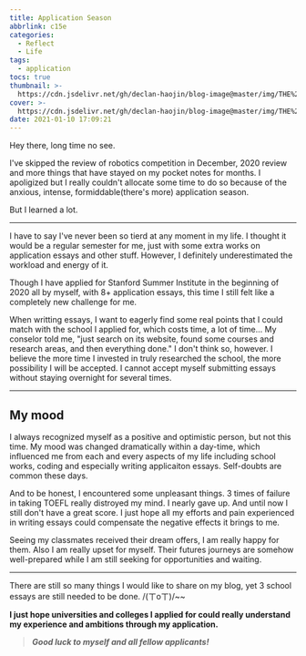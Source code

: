 ```yaml
---
title: Application Season
abbrlink: c15e
categories:
  - Reflect
  - Life
tags:
  - application
tocs: true
thumbnail: >-
  https://cdn.jsdelivr.net/gh/declan-haojin/blog-image@master/img/THE%20TRAVELLER.png
cover: >-
  https://cdn.jsdelivr.net/gh/declan-haojin/blog-image@master/img/THE%20TRAVELLER.png
date: 2021-01-10 17:09:21
---
```


Hey there, long time no see. 

I've skipped the review of robotics competition in December, 2020 review and more things that have stayed on my pocket notes for months. I apoligized but I really couldn't allocate some time to do so because of the anxious, intense, formiddable(there's more) application season. 

But I learned a lot.


---

I have to say I've never been so tierd at any moment in my life. I thought it would be a regular semester for me, just with some extra works on application essays and other stuff. However, I definitely underestimated the workload and energy of it. 

Though I have applied for Stanford Summer Institute in the beginning of 2020 all by myself, with 8+ application essays, this time I still felt like a completely new challenge for me. 

When writting essays, I want to eagerly find some real points that I could match with the school I applied for, which costs time, a lot of time... My conselor told me, "just search on its website, found some courses and research areas, and then everything done." I don't think so, however. I believe the more time I invested in truly researched the school, the more possibility I will be accepted. I cannot accept myself submitting essays without staying overnight for several times. 

---

## My mood

I always recognized myself as a positive and optimistic person, but not this time. My mood was changed dramatically within a day-time, which influenced me from each and every aspects of my life including school works, coding and especially writing applicaiton essays. Self-doubts are common these days. 

And to be honest, I encountered some unpleasant things. 3 times of failure in taking TOEFL really distroyed my mind. I nearly gave up. And until now I still don't have a great score. I just hope all my efforts and pain experienced in writing essays could compensate the negative effects it brings to me. 

Seeing my classmates received their dream offers, I am really happy for them. Also I am really upset for myself. Their futures journeys are somehow well-prepared while I am still seeking for opportunities and waiting. 

---

There are still so many things I would like to share on my blog, yet 3 school essays are still needed to be done. /(ㄒoㄒ)/~~

**I just hope universities and colleges I applied for could really understand my experience and ambitions through my application.**

> ***Good luck to myself and all fellow applicants!***